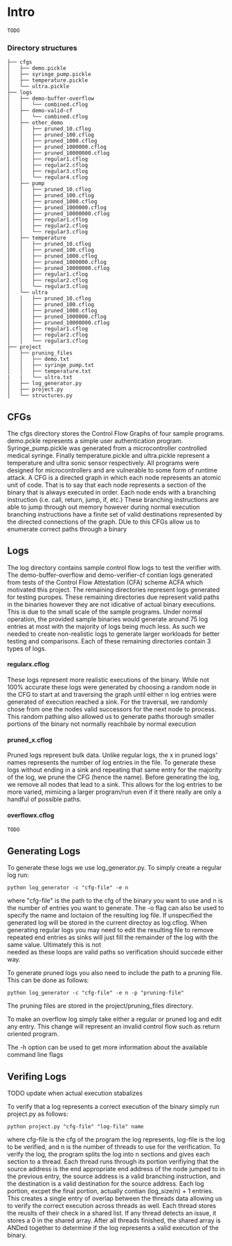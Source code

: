 # Intro
    TODO

### Directory structures
    ├── cfgs
    │   ├── demo.pickle
	│   ├── syringe_pump.pickle
    │   ├── temperature.pickle
	│   └── ultra.pickle
	├── logs
	│   ├── demo-buffer-overflow
	│   │   └── combined.cflog
	│   ├── demo-valid-cf
	│   │   └── combined.cflog
	│   ├── other_demo
	│   │   ├── pruned_10.cflog
	│   │   ├── pruned_100.cflog
    │   │   ├── pruned_1000.cflog
    │   │   ├── pruned_1000000.cflog
	│   │   ├── pruned_10000000.cflog
    │   │   ├── regular1.cflog
    │   │   ├── regular2.cflog
	│   │   ├── regular3.cflog
	│   │   └── regular4.cflog
	│   ├── pump
	│   │   ├── pruned_10.cflog
	│   │   ├── pruned_100.cflog
    │   │   ├── pruned_1000.cflog
    │   │   ├── pruned_1000000.cflog
	│   │   ├── pruned_10000000.cflog
    │   │   ├── regular1.cflog
    │   │   ├── regular2.cflog
	│   │   └── regular3.cflog
	│   ├── temperature
	│   │   ├── pruned_10.cflog
	│   │   ├── pruned_100.cflog
    │   │   ├── pruned_1000.cflog
    │   │   ├── pruned_1000000.cflog
	│   │   ├── pruned_10000000.cflog
    │   │   ├── regular1.cflog
    │   │   ├── regular2.cflog
	│   │   └── regular3.cflog
	│   └── ultra
	│   │   ├── pruned_10.cflog
	│   │   ├── pruned_100.cflog
    │   │   ├── pruned_1000.cflog
    │   │   ├── pruned_1000000.cflog
	│   │   ├── pruned_10000000.cflog
    │   │   ├── regular1.cflog
    │   │   ├── regular2.cflog
	│   │   └── regular3.cflog
	├── project
	│   ├── pruning_files
    │   │   ├── demo.txt
    │   │   ├── syringe_pump.txt
    │   │   ├── temperature.txt
    |   |   └── ultra.txt
	│   ├── log_generator.py
	│   ├── project.py
	│   └── structures.py

## CFGs
The cfgs directory stores the Control Flow Graphs of four sample programs. demo.pckle represents a simple user authentication program. Syringe_pump.pickle was generated from a
microcontroller controlled medical syringe. Finally temperature.pickle and ultra.pickle represent a temperature and ultra sonic sensor respectively. All programs were 
designed for microcontrollers and are vulnerable to some form of runtime attack. A CFG is a directed graph in which each node represents an atomic unit of code. 
That is to say that each node represents a section of the binary that is always executed in order. Each node ends with a branching instruction 
(i.e. call, return, jump, if, etc.) These branching instructions are able to jump through out memory however during normal execution branching instructions 
have a finite set of valid destinations represented by the directed connections of the graph. DUe to this CFGs allow us to enumerate correct paths through a binary

## Logs
The log directory contains sample control flow logs to test the verifier with. The demo-buffer-overflow and demo-verifier-cf contian logs generated from tests of 
the Control Flow Attestation (CFA) scheme ACFA which motivated this project. The remaining directories represent logs generated for testing puropes. These remaining 
directories due represent valid paths in the binaries however they are not idicative of actual binary executions. This is due to the small scale of the sample programs.
Under normal operation, the provided sample binaries would generate around 75 log entries at most with the majority of logs being much less. As such we needed to create
non-realistic logs to generate larger workloads for better testing and comparisons. Each of these remaining directories contain 3 types of logs.

#### regularx.cflog
These logs represent more realistic executions of the binary. While not 100% accurate these logs were generated by choosing a random node in the CFG to start at and
traversing the graph until either n log entries were generated of execution reached a sink. For the traversal, we randomly chose from one the nodes valid successors 
for the next node to process. This random pathing also allowed us to generate paths thorough smaller portions of the binary not normally reachbale by normal execution

#### pruned_x.cflog
Pruned logs represent bulk data. Unlike regular logs, the x in pruned logs' names represents the number of log entries in the file. To generate these logs without ending
in a sink and repeating that same entry for the majority of the log, we prune the CFG (hence the name). Before generating the log, we remove all nodes that lead to a sink.
This allows for the log entries to be more varied, mimicing a larger program/run even if it there really are only a handful of possible paths.

#### overflowx.cflog
    TODO

## Generating Logs
To generate these logs we use log_generator.py. To simply create a regular log run:

    python log_generator -c "cfg-file" -e n
    
where "cfg-file" is the path to the cfg of the binary you want to use and n is the number of entries you want to generate. The -o flag can also be used to specify
the name and loctaion of the resulting log file. If unspecified the generated log will be stored in the current directoy as log.cflog. When generating regular logs 
you may need to edit the resulting file to remove repeated end entries as sinks will just fill the remainder of the log with the same value. Ultimately this is not \
needed as these loops are valid paths so verification should succede either way.

To generate pruned logs you also need to include the path to a pruning file. This can be done as follows:

    python log_generator -c "cfg-file" -e n -p "pruning-file"

The pruning files are stored in the project/pruning_files directory.

To make an overflow log simply take either a regular or pruned log and edit any entry. This change will represent an invalid control flow such as return oriented program.

The -h option can be used to get more information about the available command line flags

## Verifing Logs
TODO update when actual execution stabalizes

To verify that a log represents a correct execution of the binary simply run project.py as follows:

    python project.py "cfg-file" "log-file" name
    
where cfg-file is the cfg of the program the log represents, log-file is the log to be verified, and n is the number of threads to use for the verification. To verify the 
log, the program splits the log into n sections and gives each section to a thread. Each thread runs through its portion verifiying that the source address is the end appropriate end address of the node jumped to in the previous entry, the source address is a valid branching instruction, and the destination is a valid destination for the source address. Each log portion, excpet the final portion, actually contian (log_size/n) + 1 entries. This creates a single entry of overlap between the threads data allowing us to verify the correct execution across threads as well. Each thread stores the reuslts of their check in a shared list. If any thread detects an issue, it stores a 0 in the shared array. After all threads finished, the shared array is ANDed together to determine if the log represents a valid execution of the binary.